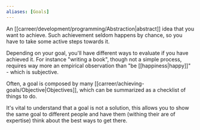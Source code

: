 ```yaml
---
aliases: [Goals]
---
```


An [[carreer/development/programming/Abstraction|abstract]] idea that you want to achieve. Such achievement seldom happens by chance, so you have to take some active steps towards it.

Depending on your goal, you'll have different ways to evaluate if you have achieved it. For instance "writing a book", though not a simple process, requires way more an empirical observation than "be [[happiness|happy]]" - which is subjective.

Often, a goal is composed by many [[carreer/achieving-goals/Objective|Objectives]], which can be summarized as a checklist of things to do.

It's vital to understand that a goal is not a solution, this allows you to show the same goal to different people and have them (withing their are of expertise) think about the best ways to get there.
